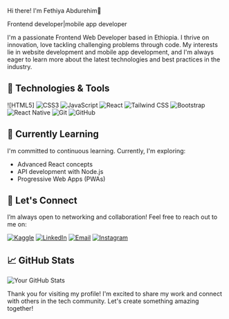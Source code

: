 Hi there! I'm Fethiya Abdurehim👋

Frontend developer|mobile app developer

I'm a passionate Frontend Web Developer based in Ethiopia. 
I thrive on innovation, love tackling challenging problems through code. My interests lie in website development and mobile app development,
and I'm always eager to learn more about the latest technologies and best practices in the industry.

## 🔧 Technologies & Tools

![HTML5] ![CSS3](https://img.shields.io/badge/CSS3-1572B6?style=flat&logo=css3&logoColor=white) ![JavaScript](https://img.shields.io/badge/JavaScript-F7DF1E?style=flat&logo=javascript&logoColor=black) ![React](https://img.shields.io/badge/React-61DAFB?style=flat&logo=react&logoColor=black) ![Tailwind CSS](https://img.shields.io/badge/Tailwind%20CSS-06B6D4?style=flat&logo=tailwind-css&logoColor=white) ![Bootstrap](https://img.shields.io/badge/Bootstrap-7952B3?style=flat&logo=bootstrap&logoColor=white) ![React Native](https://img.shields.io/badge/React%20Native-61DAFB?style=flat&logo=react&logoColor=black) ![Git](https://img.shields.io/badge/Git-F05032?style=flat&logo=git&logoColor=white) ![GitHub](https://img.shields.io/badge/GitHub-181717?style=flat&logo=github&logoColor=white)

## 🌱 Currently Learning

I'm committed to continuous learning. Currently, I'm exploring:

- Advanced React concepts
- API development with Node.js
- Progressive Web Apps (PWAs)

## 🤝 Let's Connect

I’m always open to networking and collaboration! Feel free to reach out to me on:

<a href="https://www.kaggle.com/fethiyaabdurehim"><img src="https://img.shields.io/badge/Kaggle-20B2AA?style=flat-square&logo=kaggle&logoColor=white" alt="Kaggle" /></a>
<a href="https://www.linkedin.com/in/fethiya-abdurehim-3a0248331?utm_source=share&utm_campaign=share_via&utm_content=profile&utm_medium=android_app"><img src="https://img.shields.io/badge/LinkedIn-0077B5?style=flat-square&logo=linkedin&logoColor=white" alt="LinkedIn" /></a>
<a href="https://www.gmail.com/fethiyaabdurehim7@gmail.com"><img src="https://img.shields.io/badge/Email-D14836?style=flat-square&logo=gmail&logoColor=white" alt="Email" /></a>
<a href="https://www.instagram.com/fetuarmygirl?igsh=M3RqMmVqZDZiajhq"><img src="https://img.shields.io/badge/Instagram-E1306C?style=flat-square&logo=instagram&logoColor=white" alt="Instagram" /></a>

## 📈 GitHub Stats

![Your GitHub Stats](https://github-readme-stats.vercel.app/api?username=yourusername&show_icons=true&theme=radical)

Thank you for visiting my profile! I'm excited to share my work and connect with others in the tech community. Let's create something amazing together!
